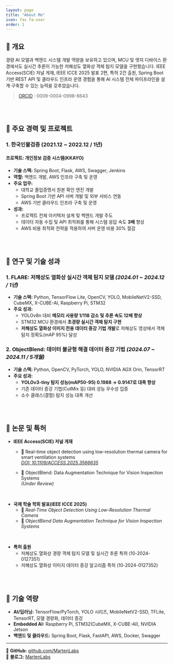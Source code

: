 ```yaml
---
layout: page
title: "About Me"
icon: fas fa-user
order: 1
---
```


## 📌 **개요**
경량 AI 모델과 백엔드 시스템 개발 역량을 보유하고 있으며, MCU 및 엣지 디바이스 환경에서도 실시간 추론이 가능한 저해상도 열화상 객체 탐지 모델을 구현했습니다. IEEE Access(SCIE) 저널 게재, IEEE ICCE 2025 발표 2편, 특허 2건 출원, Spring Boot 기반 REST API 및 클라우드 인프라 운영 경험을 통해 AI 시스템 전체 파이프라인을 설계·구축할 수 있는 능력을 갖추었습니다.

> [ORCID](https://orcid.org/0009-0004-0998-6643) : 0009-0004-0998-6643

<br/>
<br/>

## 📌 **주요 경력 및 프로젝트**

### 1. **한국인물검증 (2021.12 ~ 2022.12 / 1년)**

#### **프로젝트: 개인정보 검증 시스템(KKAYO)**
- **기술 스택:** Spring Boot, Flask, AWS, Swagger, Jenkins
- **역할:** 백엔드 개발, AWS 인프라 구축 및 운영
- **주요 업무:**
  - 대학교 졸업증명서 원본 확인 엔진 개발
  - Spring Boot 기반 API 서버 개발 및 외부 서비스 연동
  - AWS 기반 클라우드 인프라 구축 및 운영
- **성과:**
  - 프로젝트 전체 아키텍처 설계 및 백엔드 개발 주도
  - 데이터 자동 수집 및 API 최적화를 통해 시스템 응답 속도 **3배** 향상
  - AWS 비용 최적화 전략을 적용하여 서버 운영 비용 30% 절감

<br/>
<br/>

## 📌 **연구 및 기술 성과**

### **1. FLARE: 저해상도 열화상 실시간 객체 탐지 모델** *(2024.01 ~ 2024.12 / 1년)*

- **기술 스택:** Python, TensorFlow Lite, OpenCV, YOLO, MobileNetV2-SSD, CubeMX, X-CUBE-AI, Raspberry Pi, STM32
- **주요 성과:**
  - YOLOv8n 대비 **메모리 사용량 1/118 감소 및 추론 속도 12배 향상**
  - STM32 MCU 환경에서 **초경량 실시간 객체 탐지 구현**
  - **저해상도 열화상 이미지 전용 데이터 증강 기법 개발**로  저해상도 영상에서 객체 탐지 정확도(mAP 95%) 달성

### **2. ObjectBlend: 데이터 불균형 해결 데이터 증강 기법** *(2024.07 ~ 2024.11 / 5개월)*

- **기술 스택:** Python, OpenCV, PyTorch, YOLO, NVIDIA AGX Orin, TensorRT
- **주요 성과:**
  - **YOLOv3-tiny 탐지 성능(mAP50-95) 0.1988 → 0.9147로 대폭 향상**
  - 기존 데이터 증강 기법(CutMix 등) 대비 성능 우수성 입증
  - 소수 클래스(결함) 탐지 성능 대폭 개선



<br/>
<br/>

## 📌 **논문 및 특허**

- **IEEE Access(SCIE) 저널 게재** 
  - 📝 Real-time object detection using low-resolution thermal camera for smart ventilation systems  <br/> *[DOI: 10.1109/ACCESS.2025.3566635](https://ieeexplore.ieee.org/document/10982063)*

  - 📝 ObjectBlend: Data Augmentation Technique for Vision Inspection Systems <br/> *(Under Review)*

<br/>

- **국제 학술 학회 발표(IEEE ICCE 2025)**
  - 📝 *Real-Time Object Detection Using Low-Resolution Thermal Camera*
  - 📝 *ObjectBlend Data Augmentation Technique for Vision Inspection Systems*

<br/>

- **특허 출원**
  - 저해상도 열화상 경량 객체 탐지 모델 및 실시간 추론 특허 (10-2024-0127351)
  - 저해상도 열화상 이미지 데이터 증강 알고리즘 특허 (10-2024-0127352)

<br/>
<br/>

## 📌 **기술 역량**

- **AI/딥러닝:** TensorFlow/PyTorch, YOLO 시리즈, MobileNetV2-SSD, TFLite, TensorRT, 모델 경량화, 데이터 증강
- **Embedded AI:** Raspberry Pi, STM32(CubeMX, X-CUBE-AI), NVIDIA Jetson
- **백엔드 및 클라우드:**  Spring Boot, Flask, FastAPI, AWS, Docker, Swagger

---
🔗 **GitHub:** [github.com/MartenLabs](https://github.com/MartenLabs)  
🔗 **블로그:** [MartenLabs](https://martenlabs.github.io/about/)

